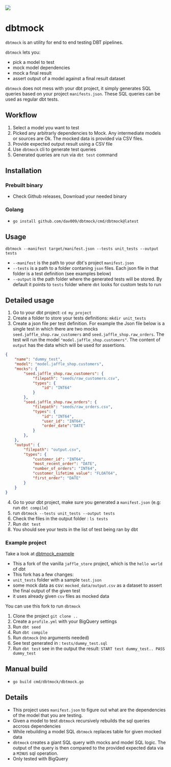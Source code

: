 ![](https://raw.githubusercontent.com/dav009/dbtmock/main/dessan_ningyou.png)
# dbtmock
 
`dbtmock` is an utility for end to end testing DBT pipelines. 


`dbtmock` lets you:
- pick a model to test
- mock model dependencies 
- mock a final result
- assert output of a model against a final result dataset

`dbtmock` does not mess with your dbt project, it simply generates SQL queries based on your project `manifests.json`. These SQL queries can be used as regular dbt tests.

## Workflow
  
1. Select a model you want to test
2. Picked any arbitrarly dependencies to Mock. Any intermediate models or sources are Ok. The mocked data is provided via CSV files.
3. Provide expected output result using a CSV file
4. Use `dbtmock` cli to generate test queries
5. Generated queries are run via `dbt test` command


## Installation

### Prebuilt binary
- Check Github releases, Download your needed binary

### Golang
- `go install github.com/dav009/dbtmock/cmd/dbtmock@latest`

## Usage
`dbtmock --manifest target/manifest.json --tests unit_tests --output tests`

- `--manifest` is the path to your dbt's project `manifest.json`
- `--tests` is a path to a folder contaning `json` files. Each json file in that folder is a test definition (see examples below)
- `--output` is the path folder where the generated tests will be stored. By default it points to `tests` folder where `dbt` looks for custom tests to run


## Detailed usage

1. Go to your dbt project: `cd my_project`
2. Create a folder to store your tests definitions: `mkdir unit_tests`
3. Create a json file per test definition. For example the Json file below is a single test in which there are two mocks `seed.jaffle_shop.raw_customers` and  `seed.jaffle_shop.raw_orders`. The test will run the model `"model.jaffle_shop.customers"`. The content of `output` has the data which will be used for assertions.

``` json
{
    "name": "dummy_test",
    "model": "model.jaffle_shop.customers",
    "mocks": {
        "seed.jaffle_shop.raw_customers": {
            "filepath": "seeds/raw_customers.csv",
            "types": {
                "id": "INT64"
            }
        },
        "seed.jaffle_shop.raw_orders": {
            "filepath": "seeds/raw_orders.csv",
            "types": {
                "id": "INT64",
                "user_id": "INT64",
                "order_date":"DATE"
            }
        },   
    },
    "output": {
        "filepath": "output.csv",
        "types": {
            "customer_id": "INT64",
            "most_recent_order": "DATE",
            "number_of_orders": "INT64",
            "customer_lifetime_value": "FLOAT64",
            "first_order": "DATE"
        }
    }
}

```

4. Go to your dbt project, make sure you generated a `manifest.json` (e.g: run `dbt compile`)
5. run `dbtmock --tests unit_tests --output tests`
6. Check the files in the output folder : `ls tests`
7. Run `dbt test` 
8. You should see your tests in the list of test being ran by dbt


### Example project

Take a look at [dbtmock_example](https://github.com/dav009/dbtmock_example)
- This a fork of the vanilla `jaffle_store` project,  which is the `hello world` of dbt
- This fork has a few changes:
 - `unit_tests` folder with a sample `test.json`
 - some mock data as csv: `mocked_data/output.csv` as a dataset to assert the final output of the given test
- it uses already given `csv` files as mocked data

You can use this fork to run `dbtmock`

1. Clone the project `git clone ..`
2. Create a `profile.yml` with your BigQuery settings
3. Run `dbt seed`
4. Run `dbt compile`
5. Run `dbtmock` (no arguments needed)
6. See test generated in : `tests/dummy_test.sql`
7. Run `dbt test` see in the output the result: `START test dummy_test.. PASS dummy_test`


## Manual build

- `go build cmd/dbtmock/dbtmock.go`


## Details

- This project uses `manifest.json` to figure out what are the dependencies of the model that you are testing.
- Given a model to test `dbtmock` recursively rebuilds the sql queries accross dependencies
- While rebuilding a model SQL `dbtmock` replaces table for given mocked data
- `dbtmock` creates a giant SQL query with mocks and model SQL logic. The output of the query is then compared to the provided expected data via a `MINUS` sql operation.
- Only tested with BigQuery 

